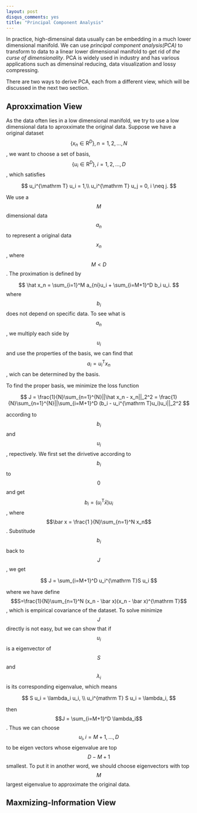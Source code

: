 ```yaml
---
layout: post
disqus_comments: yes
title: "Principal Component Analysis"
---
```

In practice, high-dimensinal data usually can be embedding in a much lower 
dimensional manifold. We can use *principal component analysis(PCA)* to transform
to data to a linear lower dimensional manifold to get rid of *the curse 
of dimensionality*. PCA is widely used in industry and has various applications
such as dimensinal reducing, data visualization and lossy compressing.

There are two ways to derive PCA, each from a different view, which will 
be discussed in the next two section.

## Aproxximation View
As the data often lies in a low dimensional manifold, we try to use a low dimensional
data to aproxximate the original data.
Suppose we have a original dataset $$\{x_n \in \mathrm R^D\}, n = 1, 2, \dots, N$$, 
we want to choose a set of basis, $$\{u_i \in \mathrm R^D \}, i = 1, 2, \dots, D$$, which
satisfies 

$$
u_i^{\mathrm T} u_i = 1,\\
u_i^{\mathrm T} u_j = 0, i \neq j.
$$

We use a $$M$$ dimensional data $$a_n$$ to represent a original data $$x_n$$, 
where $$M < D$$. The proximation is defined by

$$
\hat x_n = \sum_{i=1}^M a_{ni}u_i + \sum_{i=M+1}^D b_i u_i.
$$
where $$b_i$$ does not depend on specific data. To see what is $$a_n$$, we multiply
each side by $$u_i$$ and use the properties of the basis, we can find that 
$$a_i = u_i^{\mathrm T}x_n$$, wich can be determined by the basis.

To find the proper basis, we minimize the loss function

$$
J = \frac{1}{N}\sum_{n=1}^{N}||\hat x_n - x_n||_2^2
  = \frac{1}{N}\sum_{n=1}^{N}||\sum_{i=M+1}^D (b_i - u_i^{\mathrm T}u_i)u_i||_2^2
$$

according to $$b_i$$ and $$u_i$$, repectively. We first set the dirivetive according
to $$b_i$$ to $$0$$ and get $$b_i = (u_i^{\mathrm T} \bar x)u_i$$, where $$\bar x = \frac{1
}{N}\sum_{n=1}^N x_n$$. Substitude $$b_i$$ back to $$J$$, we get

$$
J = \sum_{i=M+1}^D u_i^{\mathrm T}S u_i
$$

where we have define $$S=\frac{1}{N}\sum_{n=1}^N (x_n - \bar x)(x_n - \bar x)^{\mathrm T}$$,
which is empirical covariance of the dataset.
To solve minimize $$J$$ directly is not easy, but we can show that if $$u_i$$ is a eigenvector
of $$S$$ and $$\lambda_i$$ is its corresponding eigenvalue, which means

$$
S u_i = \lambda_i u_i, \\
u_i^{mathrm T} S u_i = \lambda_i,
$$

then $$J = \sum_{i=M+1}^D \lambda_i$$. Thus we can choose $$u_i, i=M+1, \dots, D$$ to be eigen
vectors whose eigenvalue are top $$D-M+1$$ smallest. To put it in another word, we should
choose eigenvectors with top $$M$$ largest eigenvalue to approximate the original data.

## Maxmizing-Information View
